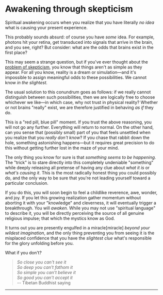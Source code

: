 # Awakening through skepticism

Spiritual awakening occurs when you realize that you have literally _no idea_ what is causing your present experience. 

This probably sounds absurd: of course you have _some_ idea. For example, photons hit your retina, get transduced into signals that arrive in the brain, and you see, right? But consider: what are the odds that brains exist in the first place?

This may seem a strange question, but if you've ever thought about the [problem of skepticism](/philosophy/radical-skepticism.md), you know that things aren't as simple as they appear. For all you know, reality is a dream or simulation—and it's impossible to assign meaningful odds to these possibilities. We cannot know _in the slightest._

The usual solution to this conundrum goes as follows: if we really cannot distinguish between such possibilities, then we are logically free to choose whichever we like—in which case, why not trust in physical reality? Whether or not brains "really" exist, we are therefore justified in behaving _as if_ they do.

This is a "red pill, blue pill" moment. If you trust the above reasoning, you will not go any further. Everything will return to normal. On the other hand, can you sense that (possibly small) part of you that feels unsettled when you realize that you _really don't know_? If you chase that rabbit down the hole, something astonishing happens—but it requires great precision to do this without getting further lost in the maze of your mind.

The only thing you know for sure is that _something seems to be happening._ The "trick" is to stare directly into this completely undeniable "something" while deeply releasing all pretense of having any clue about _what it is_ or _what's causing it_. This is the most radically honest thing you could possibly do, and the only way to be sure that you're not leading yourself toward a particular conclusion. 

If you do this, you will soon begin to feel a childlike reverence, awe, wonder, and joy. If you let this growing realization gather momentum without aborting it with your "knowledge" and cleverness, it will eventually trigger a breakthrough. You will _awaken._ While you may not use "spiritual language" to describe it, you will be directly perceiving the source of all genuine religious impulse; that which the mystics know as God.

It turns out you are presently engulfed in a miracle[miracle] _beyond your wildest imagination_, and the only thing preventing you from seeing it is the misplaced confidence that you have the _slightest clue_ what's responsible for the glory unfolding before you.

What if you don't?

> *So close you can't see it <br/>
> So deep you can't fathom it <br/>
> So simple you can't believe it <br/>
> So good you can't accept it* <br/>
> -- Tibetan Buddhist saying

---

[^miracle]: Some people will bristle at the word "miracle": after all, just because we don't (and provably _can't_) know the cause of something certainly doesn't mean it doesn't _have_ a cause. This part is tricky to communicate. As an apparently individual being navigating a fundamentally external reality, you rely on reasoning and evidence to _infer_ the nature of your reality. But what if what you most fundamentally are is the self-aware _ground of reality_ itself? Might you have access to a mode of knowledge that transcends inference, and allows you to discern the Truth in an unmediated and self-validating way? It's worth finding out.
